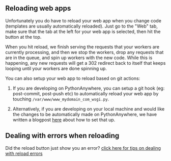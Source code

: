
<!--
.. title: Reload web app
.. slug: ReloadWebApp
.. date: 2015-05-13 14:35:28 UTC+01:00
.. tags:
.. category:
.. link:
.. description:
.. type: text
-->





## Reloading web apps


Unfortunately you do have to reload your web app when you change code (templates are usually automatically reloaded). Just go to the "Web" tab, make sure that the tab at the left for your web app is selected, then hit the button at the top. 

When you hit reload, we finish serving the requests that your workers are currently processing, and then we stop the workers, drop any requests that are in the queue, and spin up workers with the new code. While this is happening, any new requests will get a 302 redirect back to itself that keeps looping until your workers are done spinning up.

You can also setup your web app to reload based on git actions:

1. If you are developing on PythonAnywhere, you can setup a git hook (eg: post-commit, post-push etc) to automatically reload your web app by touching `/var/www/www_mydomain_com_wsgi.py`.

2. Alternatively, if you are developing on your local machine and would like the changes to be automatically made on PythonAnywhere, we have written a blogpost [here](https://blog.pythonanywhere.com/87/) about how to set that up.

## Dealing with errors when reloading

Did the reload button just show you an error?  [click here for tips on dealing with reload errors](/pages/ErrorReloadingWebApp)

